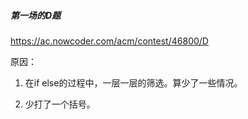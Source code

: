 ##### 第一场的D题

https://ac.nowcoder.com/acm/contest/46800/D

原因：

1. 在if else的过程中，一层一层的筛选。算少了一些情况。

2. 少打了一个括号。

